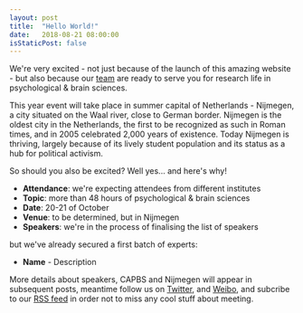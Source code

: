 ```yaml
---
layout: post
title:  "Hello World!"
date:   2018-08-21 08:00:00
isStaticPost: false
---
```


We're very excited - not just because of the launch of this amazing website - 
but also because our [team](https://nijmegenow.github.io/eurobrainmeeting2018/team/) are ready 
to serve you for research life in psychological & brain sciences.  

This year event will take place in summer capital of Netherlands - Nijmegen, a city situated on the Waal river, close to German border. 
Nijmegen is the oldest city in the Netherlands, the first to be recognized as such in Roman times, and in 2005 celebrated 2,000 years of existence.
Today Nijmegen is thriving, largely because of its lively student population and its status as a hub for political activism. 

So should you also be excited? Well yes... and here's why!

* **Attendance**: we're expecting attendees from different institutes
* **Topic**: more than 48 hours of psychological & brain sciences 
* **Date**: 20-21 of October
* **Venue**: to be determined, but in Nijmegen
* **Speakers**: we're in the process of finalising the list of speakers

but we've already secured a first batch of experts:

* **Name** - Description<br>


More details about speakers, CAPBS and Nijmegen will appear in subsequent posts, meantime follow us on [Twitter](https://twitter.com/intent/user?screen_name=CAPBS2), and [Weibo](https://www.weibo.com/52brain), and subcribe to our [RSS feed](https://nijmegenow.github.io/eurobrainmeeting2018/feed.xml) in order not to miss any cool stuff about meeting.
